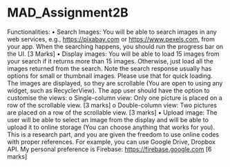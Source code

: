 # MAD_Assignment2B

Functionalities:
• Search Images: You will be able to search images in any web services, e.g.,
https://pixabay.com or https://www.pexels.com, from your app. When the searching
happens, you should run the progress bar on the UI. [3 Marks]
• Display images: You will be able to load 15 images from your search if it returns
more than 15 images. Otherwise, just load all the images returned from the search.
Note the search response usually has options for small or thumbnail images. Please
use that for quick loading. The images are displayed, so they are scrollable (You are
open to using any widget, such as RecyclerView). The app user should have the
option to customise the views:
o Single-column view: Only one picture is placed on a row of the scrollable view.
[3 marks]
o Double-column view: Two pictures are placed on a row of the scrollable view.
[3 marks]
• Upload image: The user will be able to select an image from the display and will be
able to upload it to online storage (You can choose anything that works for you). This
is a research part, and you are given the freedom to use online codes with proper
references. For example, you can use Google Drive, Dropbox API. My personal
preference is Firebase: https://firebase.google.com [6 marks]
